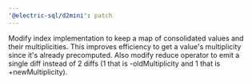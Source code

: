 ```yaml
---
'@electric-sql/d2mini': patch
---
```


Modify index implementation to keep a map of consolidated values and their multiplicities. This improves efficiency to get a value's multiplicity since it's already precomputed. Also modify reduce operator to emit a single diff instead of 2 diffs (1 that is -oldMultiplicity and 1 that is +newMultiplicity).
